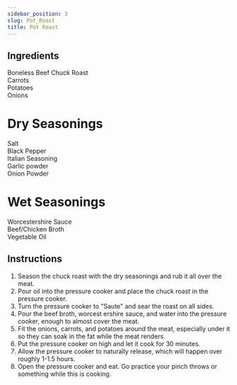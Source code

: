 ```yaml
---
sidebar_position: 3
slug: Pot_Roast
title: Pot Roast
---
```


## Ingredients

Boneless Beef Chuck Roast\
Carrots\
Potatoes\
Onions

# Dry Seasonings
Salt\
Black Pepper\
Italian Seasoning\
Garlic powder\
Onion Powder


# Wet Seasonings
Worcestershire Sauce\
Beef/Chicken Broth\
Vegetable Oil

## Instructions
1. Season the chuck roast with the dry seasonings and rub it all over the meat.
2. Pour oil into the pressure cooker and place the chuck roast in the pressure cooker.
3. Turn the pressure cooker to "Saute" and sear the roast on all sides.
4. Pour the beef broth, worcest ershire sauce, and water into the pressure cooker, enough to almost cover the meat.
5. Fit the onions, carrots, and potatoes around the meat, especially under it so they can soak in the fat while the meat renders.
6. Put the pressure cooker on high and let it cook for 30 minutes.
7. Allow the pressure cooker to naturally release, which will happen over roughly 1-1.5 hours. 
8. Open the pressure cooker and eat. Go practice your pinch throws or something while this is cooking.